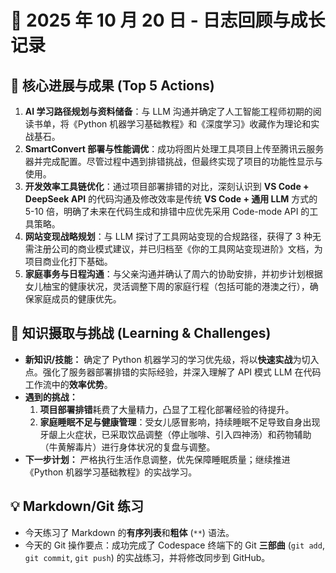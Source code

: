 # 📅 2025 年 10 月 20 日 - 日志回顾与成长记录

## 🚀 核心进展与成果 (Top 5 Actions)

1.  **AI 学习路径规划与资料储备**：与 LLM 沟通并确定了人工智能工程师初期的阅读书单，将《Python 机器学习基础教程》和《深度学习》收藏作为理论和实战基石。
2.  **SmartConvert 部署与性能调优**：成功将图片处理工具项目上传至腾讯云服务器并完成配置。尽管过程中遇到排错挑战，但最终实现了项目的功能性显示与使用。
3.  **开发效率工具链优化**：通过项目部署排错的对比，深刻认识到 **VS Code + DeepSeek API** 的代码沟通及修改效率是传统 **VS Code + 通用 LLM** 方式的 5-10 倍，明确了未来在代码生成和排错中应优先采用 Code-mode API 的工具策略。
4.  **网站变现战略规划**：与 LLM 探讨了工具网站变现的合规路径，获得了 3 种无需注册公司的商业模式建议，并已归档至《你的工具网站变现进阶》文档，为项目商业化打下基础。
5.  **家庭事务与日程沟通**：与父亲沟通并确认了周六的协助安排，并初步计划根据女儿柚宝的健康状况，灵活调整下周的家庭行程（包括可能的港澳之行），确保家庭成员的健康优先。

## 🧠 知识摄取与挑战 (Learning & Challenges)

* **新知识/技能：** 确定了 Python 机器学习的学习优先级，将以**快速实战**为切入点。强化了服务器部署排错的实际经验，并深入理解了 API 模式 LLM 在代码工作流中的**效率优势**。
* **遇到的挑战：**
    1.  **项目部署排错**耗费了大量精力，凸显了工程化部署经验的待提升。
    2.  **家庭睡眠不足与健康管理**：受女儿感冒影响，持续睡眠不足导致自身出现牙龈上火症状，已采取饮品调整（停止咖啡、引入四神汤）和药物辅助（牛黄解毒片）进行身体状况的复盘与调整。
* **下一步计划：** 严格执行生活作息调整，优先保障睡眠质量；继续推进《Python 机器学习基础教程》的实战学习。

## 💡 Markdown/Git 练习

* 今天练习了 Markdown 的**有序列表**和**粗体** (`**`) 语法。
* 今天的 Git 操作要点：成功完成了 Codespace 终端下的 Git **三部曲** (`git add`, `git commit`, `git push`) 的实战练习，并将修改同步到 GitHub。